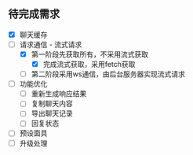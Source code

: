 ## 待完成需求

+ [x] 聊天缓存
+ [ ] 请求通信 - 流式请求
  + [x] 第一阶段先获取所有，不采用流式获取
    + [x] 完成流式获取，采用fetch获取
  + [ ] 第二阶段采用ws通信，由后台服务器实现流式请求
+ [ ] 功能优化
  + [ ] 重新生成响应结果
  + [ ] 复制聊天内容
  + [ ] 导出聊天记录
  + [ ] 回复状态
+ [ ] 预设面具
+ [ ] 升级处理

